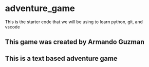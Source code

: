 # adventure_game
This is the starter code that we will be using to learn python, git, and vscode

## This game was created by Armando Guzman

## This is a text based adventure game
